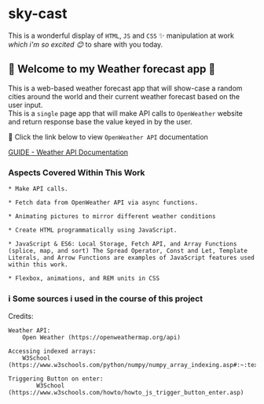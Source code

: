 # sky-cast


This is a wonderful display of `HTML`, `JS` and `CSS` :sparkles: manipulation at work <br>
*which i'm so excited :blush:* to share with you today.

## :tulip: Welcome to my Weather forecast app :tulip:

This is a web-based weather forecast app that will show-case a random cities around the world and their current weather forecast based on the user input.<br>
This is a `single` page app that will make API calls to `OpenWeather` website and return response base the value keyed in by the user.




:information_desk_person: Click the link below to view `OpenWeather API` documentation
	
 [GUIDE - Weather API Documentation](https://openweathermap.org/api)

### Aspects Covered Within This Work
	* Make API calls.
	
	* Fetch data from OpenWeather API via async functions.
	
	* Animating pictures to mirror different weather conditions
	
	* Create HTML programmatically using JavaScript.
	
	* JavaScript & ES6: Local Storage, Fetch API, and Array Functions (splice, map, and sort) The Spread Operator, Const and Let, Template Literals, and Arrow Functions are examples of JavaScript features used within this work.
	
	* Flexbox, animations, and REM units in CSS

### :information_source: Some sources i used in the course of this project

Credits:

	Weather API:
		Open Weather (https://openweathermap.org/api)

	Accessing indexed arrays:
		W3School (https://www.w3schools.com/python/numpy/numpy_array_indexing.asp#:~:text=Access%20Array%20Elements,second%20has%20index%201%20etc.)

   	Triggering Button on enter:
    		W3School (https://www.w3schools.com/howto/howto_js_trigger_button_enter.asp)


